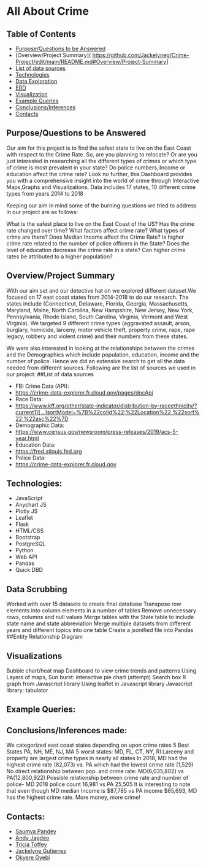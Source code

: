 # All About Crime

## Table of Contents
- [Purpose/Questions to be Answered]( https://github.com/Jackelyneg/Crime-Project/edit/main/README.md#Purpose/Questions-to-be-Answered)
- [Overview/Project Summary]( https://github.com/Jackelyneg/Crime-Project/edit/main/README.md#Overview/Project-Summary]
- [List of data sources]( https://github.com/Jackelyneg/Crime-Project/edit/main/README.md#List-of-data-sources)
- [Technologies]( https://github.com/Jackelyneg/Crime-Project/edit/main/README.md#Technologies)
- [Data Exploration]( https://github.com/Jackelyneg/Crime-Project/edit/main/README.md#Data-Exploration)
- [ERD]( https://github.com/Jackelyneg/Crime-Project/edit/main/README.md#ERD)
- [Visualization]( https://github.com/Jackelyneg/Crime-Project/edit/main/README.md#Visualization)
- [Example Queries]( https://github.com/Jackelyneg/Crime-Project/edit/main/README.md#Example-Queries)
- [Conclusions/Inferences]( https://github.com/Jackelyneg/Crime-Project/edit/main/README.md#Conclusions/Inferences)
- [Contacts]( https://github.com/Jackelyneg/Crime-Project/edit/main/README.md#Contacts)
 

 
 
 
 
 
 
 
 
 
## Purpose/Questions to be Answered

Our aim for this project is to find the safest state to live on the East Coast with respect to the Crime Rate. So, are you planning to relocate? Or are you just  interested in researching all the different types of crimes or which type of crime is most prevalent in your state? Do police numbers,iIncome or education affect the crime rate? Look no further, this Dashboard provides you with a comprehensive insight into the world of crime through Interactive Maps,Graphs and Visualizations. Data includes 17 states, 10 different crime types from years 2014 to 2018

 
Keeping our aim in mind some of the burning questions we tried to address in our project are as follows:

What is the safest place to live on the East Coast of the US?
Has the crime rate changed over time?
What factors affect crime rate?
What types of crime are there?
Does Median Income affect the Crime Rate?
Is higher crime rate related to the number of police officers  in the State?
Does the level of education decrease the crime rate in a state?
Can higher crime rates be attributed to a higher population?






















## Overview/Project Summary

With our aim set and our detective hat on we explored different dataset.We focused on 17 east coast states from 2014-2018  to do our research. The states include (Connecticut, Delaware, Florida, Georgia, Massachusetts, Maryland, Maine, North Carolina, New Hampshire, New Jersey, New York, Pennsylvania, Rhode Island, South Carolina, Virginia, Vermont and West Virginia). We targeted 9 different crime types (aggravated assault, arson, burglary, homicide, larceny, motor vehicle theft, property crime, rape, rape legacy, robbery and violent crime) and their numbers from these states.

We were also interested in looking at the relationships between the crimes and the Demographics which include population, education, income and the number of police.  Hence we did an extensive search to get all the data needed from different sources.
Following are the list of sources we used in our project:
     ##List of data sources
- FBI Crime Data (API):
- https://crime-data-explorer.fr.cloud.gov/pages/docApi
- Race Data:
- https://www.kff.org/other/state-indicator/distribution-by-raceethnicity/?currentTi[…]sortModel=%7B%22colId%22:%22Location%22,%22sort%22:%22asc%22%7D
- Demographic Data:
- https://www.census.gov/newsroom/press-releases/2019/acs-5-year.html
- Education Data:
- https://fred.stlouis.fed.org
- Police Data:
- https://crime-data-explorer.fr.cloud.gov



 

## Technologies:

- JavaScript
- Anychart JS
- Plotly JS
- Leaflet
- Flask
- HTML/CSS
- Bootstrap
- PostgreSQL
- Python
- Web API
- Pandas
- Quick DBD

## Data Scrubbing

Worked with over 15 datasets to create final database
Transpose row elements into column elements in a number of tables
Remove unnecessary rows, columns and null values
Merge tables with the State table to include state name and state abbreviation
Merge multiple datasets from different years and different topics into one table
Create a jsonified file into Pandas
##Entity Relationship Diagram


 
 
 
 
 
 
 
 
 
 
 
 
 
 
## Visualizations

Bubble chart/heat map 
Dashboard to view crime trends and patterns
Using Layers of maps, 
 Sun burst: interactive pie chart (attempt)
Search box
R graph from Javascript library
Using leaflet in Javascript library
Javascript library: tabulator
 
 
 
 
 
 
 
 
 
 
 
 
 
 
 
 
 
 
 
 
 
## Example Queries:
 
 
 
 
 
 
 
 
 
 
 
 
 
 
 
 
## Conclusions/Inferences made:

We categorized east coast states depending on upon crime rates 
5 Best States PA, NH, ME, NJ, MA
5 worst states: MD, FL, CT, NY, RI
Larceny and property are largest crime types in nearly all states
In 2018, MD had the highest crime rate (82,073) vs. PA which had the lowest crime rate (1,529)
No direct relationship between pop. and crime rate: MD(6,035,802) vs PA(12,800,922)
Possible relationship between crime rate and number of police- MD 2018 police count 16,981 vs PA 25,505
It is interesting to note that even though MD median Income is $87,785 vs PA income $65,693, MD has the highest crime rate. More money, more crime!

## Contacts:

- [Saumya Pandey](https://github.com/saumya-datascience)
- [Andy Jagdeo](https://github.com/Andyjag91)
- [Tricia Toffey](https://github.com/saumya-datascience)
- [Jackelyne Gutierrez](https://github.com//Jackelyneg)
- [Okyere Gyebi](https://github.com/Okyere82)












